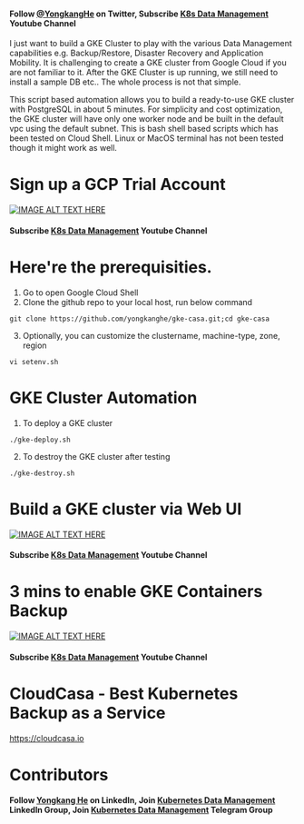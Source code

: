 #### Follow [@YongkangHe](https://twitter.com/yongkanghe) on Twitter, Subscribe [K8s Data Management](https://www.youtube.com/channel/UCm-sw1b23K-scoVSCDo30YQ?sub_confirmation=1) Youtube Channel

I just want to build a GKE Cluster to play with the various Data Management capabilities e.g. Backup/Restore, Disaster Recovery and Application Mobility. It is challenging to create a GKE cluster from Google Cloud if you are not familiar to it. After the GKE Cluster is up running, we still need to install a sample DB etc.. The whole process is not that simple.

This script based automation allows you to build a ready-to-use GKE cluster with PostgreSQL in about 5 minutes. For simplicity and cost optimization, the GKE cluster will have only one worker node and be built in the default vpc using the default subnet. This is bash shell based scripts which has been tested on Cloud Shell. Linux or MacOS terminal has not been tested though it might work as well. 

# Sign up a GCP Trial Account
[![IMAGE ALT TEXT HERE](https://img.youtube.com/vi/ziKH3a8ISQM/0.jpg)](https://www.youtube.com/watch?v=ziKH3a8ISQM)
#### Subscribe [K8s Data Management](https://www.youtube.com/channel/UCm-sw1b23K-scoVSCDo30YQ?sub_confirmation=1) Youtube Channel

# Here're the prerequisities. 
1. Go to open Google Cloud Shell
2. Clone the github repo to your local host, run below command
````
git clone https://github.com/yongkanghe/gke-casa.git;cd gke-casa
````
3. Optionally, you can customize the clustername, machine-type, zone, region
````
vi setenv.sh
````

# GKE Cluster Automation 

1. To deploy a GKE cluster
````
./gke-deploy.sh
````

2. To destroy the GKE cluster after testing
````
./gke-destroy.sh
````

# Build a GKE cluster via Web UI
[![IMAGE ALT TEXT HERE](https://img.youtube.com/vi/YwfPqR5phLM/0.jpg)](https://www.youtube.com/watch?v=YwfPqR5phLM)
#### Subscribe [K8s Data Management](https://www.youtube.com/channel/UCm-sw1b23K-scoVSCDo30YQ?sub_confirmation=1) Youtube Channel

# 3 mins to enable GKE Containers Backup
[![IMAGE ALT TEXT HERE](https://img.youtube.com/vi/hz8Ut7PaS0Y/0.jpg)](https://www.youtube.com/watch?v=hz8Ut7PaS0Y)
#### Subscribe [K8s Data Management](https://www.youtube.com/channel/UCm-sw1b23K-scoVSCDo30YQ?sub_confirmation=1) Youtube Channel

# CloudCasa - Best Kubernetes Backup as a Service
https://cloudcasa.io 

# Contributors
#### Follow [Yongkang He](http://yongkang.cloud) on LinkedIn, Join [Kubernetes Data Management](https://www.linkedin.com/groups/13983251) LinkedIn Group, Join [Kubernetes Data Management](http://t.k8sug.com) Telegram Group


